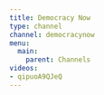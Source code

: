 ```yaml
---
title: Democracy Now
type: channel
channel: democracynow
menu:
  main:
    parent: Channels
videos:
- qipuoA9QJeQ
---
```

